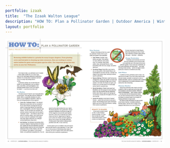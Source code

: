 ```yaml
---
portfolio: izaak
title:  "The Izaak Walton League"
description: "HOW TO: Plan a Pollinator Garden | Outdoor America | Winter 2011"
layout: portfolio
---
```

<div class="row">
    <div class="col-md-12">
    <img src="../../images/izaak2.jpg" class="img-fluid"/>
    </div>
</div>